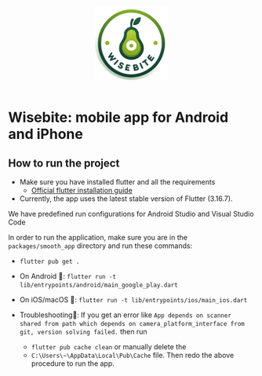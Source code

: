 <div style="text-align: center">
<picture>
  <!-- <source media="(prefers-color-scheme: dark)" srcset="https://static.openfoodfacts.org/images/logos/off-logo-horizontal-dark.png?refresh_github_cache=1"> -->
  <!-- <source media="(prefers-color-scheme: light)" srcset="https://static.openfoodfacts.org/images/logos/off-logo-horizontal-light.png?refresh_github_cache=1"> -->
  <img height="150" src="./assets/wisebite-0-cropped-circle.png">
</picture>
</div>
<br>

# Wisebite: mobile app for Android and iPhone

<!-- [![SmoothApp Post-Submit Tests](https://github.com/openfoodfacts/smooth-app/actions/workflows/postsubmit.yml/badge.svg)](https://github.com/openfoodfacts/smooth-app/actions/workflows/postsubmit.yml) -->
<!-- [![Create internal releases](https://github.com/openfoodfacts/smooth-app/actions/workflows/internal-release.yml/badge.svg)](https://github.com/openfoodfacts/smooth-app/actions/workflows/internal-release.yml) -->

<!-- ## Code documentation -->

<!-- [Code documentation on GitHub pages](https://openfoodfacts.github.io/smooth-app/). -->

<!-- <br> -->

<!-- <details><summary><h2>Features of the app</h2></summary> -->

<!-- ## Features -->

<!-- - a scan that truly matches who you are (Green: the product matches your criteria, Red: there is a problem, Gray: Help us answer you by photographing the products) -->
<!-- - a product page that's knowledgeable, building on the vast amount of food facts we collect collaboratively, and other sources of knowledge, to help you make better food decisions -->

<!-- ## You can -->

<!-- - scan and compare in 15 seconds the 3 brands of tomato sauces left on the shelf, on your terms. -->
<!-- - get a tailored comparison of any food category -->
<!-- - set your preferences without ruining your privacy -->

<!-- ## Criteria you can pick -->

<!-- - Environment: Eco-Score -->
<!-- - Health: Additives & Ultra processed foods, Salt, Allergens, Nutri-Score -->

<!-- </details> -->

<!-- <br> -->
<!--   -->
<!-- ## About this Repository -->

<!-- ![GitHub language count](https://img.shields.io/github/languages/count/openfoodfacts/smooth-app) -->
<!-- ![GitHub top language](https://img.shields.io/github/languages/top/openfoodfacts/smooth-app) -->
<!-- ![GitHub last commit](https://img.shields.io/github/last-commit/openfoodfacts/smooth-app) -->
<!-- ![Github Repo Size](https://img.shields.io/github/repo-size/openfoodfacts/smooth-app) -->

<!-- <br> -->

## How to run the project

- Make sure you have installed flutter and all the requirements
  - [Official flutter installation guide](https://docs.flutter.dev/get-started/install)
- Currently, the app uses the latest stable version of Flutter (3.16.7).


We have predefined run configurations for Android Studio and Visual Studio Code

In order to run the application, make sure you are in the `packages/smooth_app` directory and run these commands:

- `flutter pub get .`

- On Android 🤖: `flutter run -t lib/entrypoints/android/main_google_play.dart`

- On iOS/macOS 🍎: `flutter run -t lib/entrypoints/ios/main_ios.dart`

- Troubleshooting🚀: If you get an error like `App depends on scanner shared from path which depends on camera_platform_interface from git, version solving failed.`  then run
  - `flutter pub cache clean` or manually delete  the  
  - `C:\Users\~\AppData\Local\Pub\Cache`  file.
 Then redo the above procedure to run the app.

<!-- - [Contributing Guidelines](https://github.com/openfoodfacts/smooth-app/blob/develop/CONTRIBUTING.md) -->

<!-- <br> -->

<!-- <details><summary><h3>Thanks</h3></summary> -->
<!-- The app was initially created by Primael. The new Open Food Facts app (smooth_app) was then made possible thanks to an initial grant by the Mozilla Foundation in February 2020, after Pierre pitched them the idea at FOSDEM. A HUGE THANKS 🧡 -->
<!-- In addition to the core role of the community, we also had the support from several Google.org fellows and a ShareIt fellow that helped us eventually release the app in June 2022. -->
<!-- </details> -->
<!-- <br> -->

<!-- ## Contributors -->

<!-- <a href="https://github.com/openfoodfacts/smooth-app/graphs/contributors"> -->
<!--   <img alt="List of contributors to this repository" src="https://contrib.rocks/image?repo=openfoodfacts/smooth-app" /> -->
<!-- </a> -->
